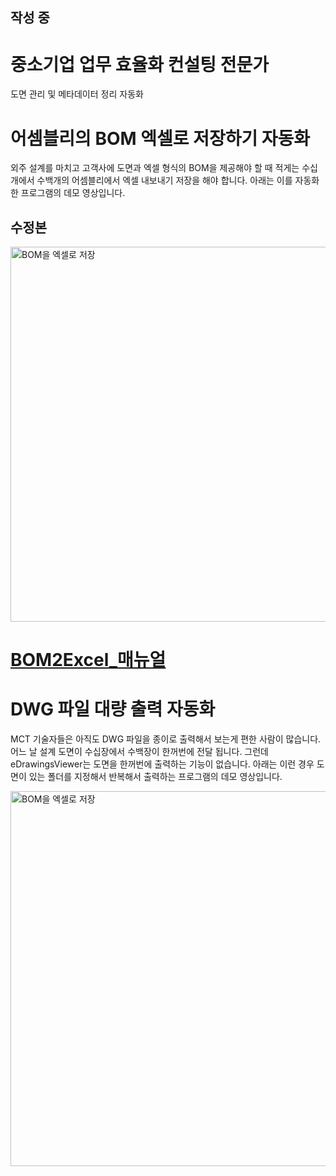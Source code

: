 ## 작성 중
# 중소기업 업무 효율화 컨설팅 전문가
도면 관리 및 메타데이터 정리 자동화

# 어셈블리의 BOM 엑셀로 저장하기 자동화
외주 설계를 마치고 고객사에 도면과 엑셀 형식의 BOM을 제공해야 할 때
적게는 수십개에서 수백개의 어셈블리에서 엑셀 내보내기 저장을 해야 합니다.
아래는 이를 자동화한 프로그램의 데모 영상입니다.

## 수정본
<img src="https://drive.google.com/uc?export=view&id=1r7v9DUundoxE8rmR3cWyg2kCTpT-49Wv" alt="BOM을 엑셀로 저장" width="600">


# <a href="./BOM2Excel_Manual.md" target="_self">BOM2Excel_매뉴얼</a>

# DWG 파일 대량 출력 자동화
MCT 기술자들은 아직도 DWG 파일을 종이로 출력해서 보는게 편한 사람이 많습니다.
어느 날 설계 도면이 수십장에서 수백장이 한꺼번에 전달 됩니다.
그런데 eDrawingsViewer는 도면을 한꺼번에 출력하는 기능이 없습니다.
아래는 이런 경우 도면이 있는 폴더를 지정해서 반복해서 출력하는 프로그램의 데모 영상입니다.

<img src="https://drive.google.com/uc?export=view&id=1gH1Y2itHKaGUHRwcmSOOMtH-lXcDnwGU" alt="BOM을 엑셀로 저장" width="600">
